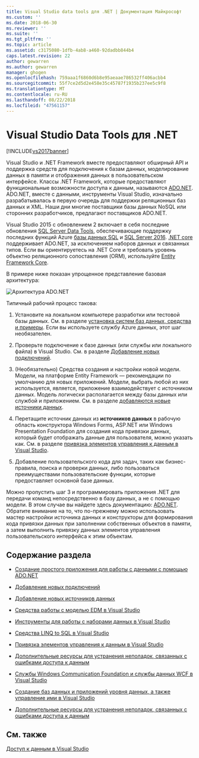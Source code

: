 ```yaml
---
title: Visual Studio data tools для .NET | Документация Майкрософт
ms.custom: ''
ms.date: 2018-06-30
ms.reviewer: ''
ms.suite: ''
ms.tgt_pltfrm: ''
ms.topic: article
ms.assetid: c3175080-1dfb-4ab8-a460-92dadbb844b4
caps.latest.revision: 22
author: gewarren
ms.author: gewarren
manager: ghogen
ms.openlocfilehash: 759aaa1f6860d6b8e95aeaae786532ff406acbb4
ms.sourcegitcommit: 55f7ce2d5d2e458e35c45787f1935b237ee5c9f8
ms.translationtype: MT
ms.contentlocale: ru-RU
ms.lasthandoff: 08/22/2018
ms.locfileid: "47561157"
---
```

# <a name="visual-studio-data-tools-for-net"></a>Visual Studio Data Tools для .NET
[!INCLUDE[vs2017banner](../includes/vs2017banner.md)]

Visual Studio и .NET Framework вместе предоставляют обширный API и поддержка средств для подключения к базам данных, моделирование данных в памяти и отображения данных в пользовательском интерфейсе.  Классы .NET Framework, которые предоставляют функциональные возможности доступа к данным, называются [ADO.NET](https://msdn.microsoft.com/library/e80y5yhx\(v=vs.110\).aspx). ADO.NET, вместе с данными, инструменты Visual Studio, изначально разрабатывалась в первую очередь для поддержки реляционных баз данных и XML. Наши дни многие поставщики базы данных NoSQL или сторонних разработчиков, предлагают поставщиков ADO.NET.  
  
 Visual Studio 2015 с обновлением 2 включает в себя последние обновления [SQL Server Data Tools](https://msdn.microsoft.com/library/hh272686\(v=vs.103\).aspx), обеспечивающие поддержку последних функций Azure [базы данных SQL](https://azure.microsoft.com/en-us/services/sql-database/) и [SQL Server 2016](https://www.microsoft.com/en-us/server-cloud/products/sql-server-2016/). [.NET core](https://www.dotnetfoundation.org/netcore) поддерживает ADO.NET, за исключением наборов данных и связанных типов. Если вы ориентируетесь на .NET Core и требовать уровень объектно реляционного сопоставления (ORM), используйте [Entity Framework Core](https://msdn.microsoft.com/data/ef.aspx).  
  
 В примере ниже показан упрощенное представление базовая архитектура:  
  
 ![Архитектура ADO.NET](../data-tools/media/raddata-ado-net-architecture-diagram.png "raddata схема архитектуры ADO.NET")  
  
 Типичный рабочий процесс такова:  
  
1.  Установите на локальном компьютере разработки или тестовой базы данных. См. в разделе [установка систем баз данных, средства и примеры](../data-tools/installing-database-systems-tools-and-samples.md). Если вы используете службу Azure данных, этот шаг необязателен.  
  
2.  Проверьте подключение к базе данных (или службы или локального файла) в Visual Studio. См. в разделе [Добавление новых подключений](../data-tools/add-new-connections.md).  
  
3.  (Необязательно) Средства создания и настройки новой модели. Модели, на платформе Entity Framework — рекомендации по умолчанию для новых приложений. Модели, выбрать любой из них используется, является, приложение взаимодействует с источником данных. Модель логически располагается между базы данных или службой и приложением.  См. в разделе [добавляются новые источники данных](../data-tools/add-new-data-sources.md).  
  
4.  Перетащите источник данных из **источников данных** в рабочую область конструктора Windows Forms, ASP.NET или Windows Presentation Foundation для создания кода привязки данных, который будет отображать данные для пользователя, можно указать как. См. в разделе [привязка элементов управления к данным в Visual Studio](../data-tools/bind-controls-to-data-in-visual-studio.md).  
  
5.  Добавление пользовательского кода для задач, таких как бизнес-правила, поиска и проверки данных, либо пользоваться преимуществами пользовательские функции, которые предоставляет основной базе данных.  
  
 Можно пропустить шаг 3 и программировать приложения .NET для передачи команд непосредственно в базу данных, а не с помощью модели. В этом случае вы найдете здесь документацию: [ADO.NET](https://msdn.microsoft.com/library/e80y5yhx\(v=vs.110\).aspx). Обратите внимание на то, что по-прежнему можно использовать мастер настройки источника данных и конструкторы для формирования кода привязки данных при заполнении собственных объектов в памяти, а затем выполнить привязку данных элементов управления пользовательского интерфейса к этим объектам.  
  
## <a name="in-this-section"></a>Содержание раздела  
  
-   [Создание простого приложения для работы с данными с помощью ADO.NET](../data-tools/create-a-simple-data-application-by-using-adonet.md)  
  
-   [Добавление новых подключений](../data-tools/add-new-connections.md)  
  
-   [Добавление новых источников данных](../data-tools/add-new-data-sources.md)  
  
-   [Средства работы с моделью EDM в Visual Studio](../data-tools/entity-data-model-tools-in-visual-studio.md)  
  
-   [Инструменты для работы с наборами данных в Visual Studio](../data-tools/dataset-tools-in-visual-studio.md)  
  
-   [Средства LINQ to SQL в Visual Studio](../data-tools/linq-to-sql-tools-in-visual-studio2.md)  
  
-   [Привязка элементов управления к данным в Visual Studio](../data-tools/bind-controls-to-data-in-visual-studio.md)  
  
-   [Дополнительные ресурсы для устранения неполадок, связанных с ошибками доступа к данным](../data-tools/additional-resources-for-troubleshooting-data-access-errors.md)  
  
-   [Службы Windows Communication Foundation и службы данных WCF в Visual Studio](../data-tools/windows-communication-foundation-services-and-wcf-data-services-in-visual-studio.md)  
  
-   [Создание баз данных и приложений уровня данных, а также управление ими в Visual Studio](../data-tools/creating-and-managing-databases-and-data-tier-applications-in-visual-studio.md)  
  
-   [Дополнительные ресурсы для устранения неполадок, связанных с ошибками доступа к данным](../data-tools/additional-resources-for-troubleshooting-data-access-errors.md)  
  
## <a name="see-also"></a>См. также  
 [Доступ к данным в Visual Studio](../data-tools/accessing-data-in-visual-studio.md)







